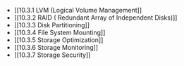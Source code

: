 

- [[10.3.1 LVM (Logical Volume Management]]
- [[10.3.2 RAID ( Redundant Array of Independent Disks)]]
- [[10.3.3 Disk Partitioning]]
- [[10.3.4 File System Mounting]]
- [[10.3.5 Storage Optimization]]
- [[10.3.6 Storage Monitoring]]
- [[10.3.7 Storage Security]]